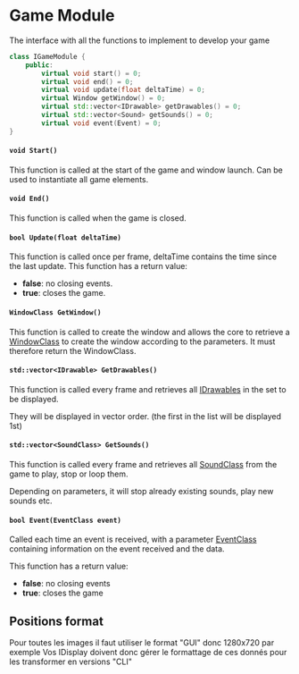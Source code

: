 # Game Module
The interface with all the functions to implement to develop your game

```Cpp
class IGameModule {
    public:
        virtual void start() = 0;
        virtual void end() = 0;
        virtual void update(float deltaTime) = 0;
        virtual Window getWindow() = 0;
        virtual std::vector<IDrawable> getDrawables() = 0;
        virtual std::vector<Sound> getSounds() = 0;
        virtual void event(Event) = 0;
}
```
#### `void Start()`
This function is called at the start of the game and window launch. 
Can be used to instantiate all game elements.
#### `void End()`
This function is called when the game is closed.
#### `bool Update(float deltaTime)`
This function is called once per frame, deltaTime contains the time since the last update.
This function has a return value:
- **false**: no closing events.
- **true**: closes the game.
#### `WindowClass GetWindow()`
This function is called to create the window and allows the core to retrieve a [WindowClass](<Data structures.md>) to create the window according to the parameters.
It must therefore return the WindowClass.
#### `std::vector<IDrawable> GetDrawables()`
This function is called every frame and retrieves all [IDrawables](<Data structures.md>) in the set to be displayed.

They will be displayed in vector order. (the first in the list will be displayed 1st)
#### `std::vector<SoundClass> GetSounds()`
This function is called every frame and retrieves all [SoundClass](<Data structures.md>) from the game to play, stop or loop them.

Depending on parameters, it will stop already existing sounds, play new sounds etc.
#### `bool Event(EventClass event)`
Called each time an event is received, with a parameter [EventClass](<Data structures.md>) containing information on the event received and the data.

This function has a return value:
- **false**: no closing events
- **true**: closes the game

## Positions format
Pour toutes les images il faut utiliser le format "GUI" donc 1280x720 par exemple
Vos IDisplay doivent donc gérer le formattage de ces donnés pour les transformer en versions "CLI"